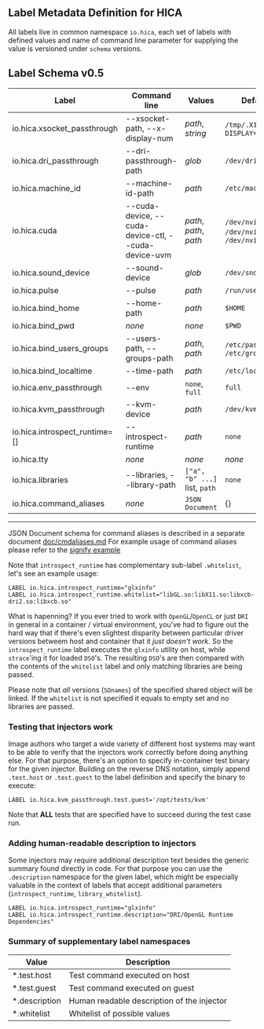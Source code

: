 Label Metadata Definition for HICA
----------------------------------

All labels live in common namespace `io.hica`, each set of labels with defined
values and name of command line parameter for supplying the value is versioned 
under `schema` versions. 

## Label Schema v0.5

| Label | Command line | Values | Default Value |
|-------|--------------|--------|---------------|
| io.hica.xsocket_passthrough | --xsocket-path, --x-display-num | *path*, *string* | `/tmp/.X11-unix`, `DISPLAY=$DISPLAY` |
| io.hica.dri_passthrough | --dri-passthrough-path | *glob* | `/dev/dri/*` |
| io.hica.machine_id | --machine-id-path | *path* | `/etc/machine-id`|
| io.hica.cuda | --cuda-device, --cuda-device-ctl, --cuda-device-uvm | *path*, *path*, *path* | `/dev/nvidia0`, `/dev/nvidiactl`, `/dev/nvidia-uvm` |
| io.hica.sound_device | --sound-device | *glob* | `/dev/snd*` |
| io.hica.pulse | --pulse | *path* | `/run/user/$UID/pulse/` |
| io.hica.bind_home | --home-path | *path* | `$HOME` |
| io.hica.bind_pwd | *none* | *none* | `$PWD` |
| io.hica.bind_users_groups | --users-path, --groups-path | *path*, *path* | `/etc/passwd`, `/etc/group` |
| io.hica.bind_localtime | --time-path | *path* | `/etc/localtime` |
| io.hica.env_passthrough | --env | `none`, `full` | `full` |
| io.hica.kvm_passthrough | --kvm-device | *path* | `/dev/kvm` |
| io.hica.introspect_runtime=[] | --introspect-runtime | *path* | `none` |
| io.hica.tty | *none* | *none* | *none* |
| io.hica.libraries | --libraries, --library-path | `["a", "b" ...]` list, `path` | `none` |
| io.hica.command_aliases | *none* | `JSON Document` | {} |

---

JSON Document schema for command aliases is described in a separate document [doc/cmdaliases.md](cmdaliases.md)
For example usage of command aliases please refer to the [signify example](../examples/signify/Dockerfile)

Note that `introspect_runtime` has complementary sub-label `.whitelist`, let's see an example usage:

```
LABEL io.hica.introspect_runtime="glxinfo"
LABEL io.hica.introspect_runtime.whitelist="libGL.so:libX11.so:libxcb-dri2.so:libxcb.so"
```

What is hapenning? If you ever tried to work with `OpenGL`/`OpenCL` or just `DRI` in general in a container / virtual environment, you've had to figure out the hard way that if there's even slightest disparity between particular driver versions betweem host and container that it _just doesn't work_.
So the `introspect_runtime` label executes the `glxinfo` utility on host, while `strace`'ing it for loaded `DSO`'s. 
The resulting `DSO`'s are then compared with the contents of the `whitelist` label and only matching libraries are being passed.

Please note that *all* versions (`SOnames`) of the specified shared object will be linked.
If the `whitelist` is not specified it equals to empty set and no libraries are passed.
 
### Testing that injectors work

Image authors who target a wide variety of different host systems may want to be able to verify that the injectors work correctly before doing anything else. For that purpose, there's an option to specify in-container test binary for the given injector. Building on the reverse DNS notation, simply append `.test.host` or `.test.guest` to the label definition and specify the binary to execute:

```
LABEL io.hica.kvm_passthrough.test.guest='/opt/tests/kvm'
```

Note that **ALL** tests that are specified have to succeed during the test case run.

### Adding human-readable description to injectors

Some injectors may require additional description text besides the generic summary found directly in code.
For that purpose you can use the `.description` namespace for the given label, which might be especially valuable in the context of labels that accept additional parameters (`introspect_runtime`, `library_whitelist`).

```
LABEL io.hica.introspect_runtime="glxinfo"
LABEL io.hica.introspect_runtime.description="DRI/OpenGL Runtime Dependencies"
```

### Summary of supplementary label namespaces

| Value | Description |
|-------|-------------|
| *.test.host | Test command executed on host |
| *.test.guest | Test command executed on guest |
| *.description | Human readable description of the injector |
| *.whitelist | Whitelist of possible values |
